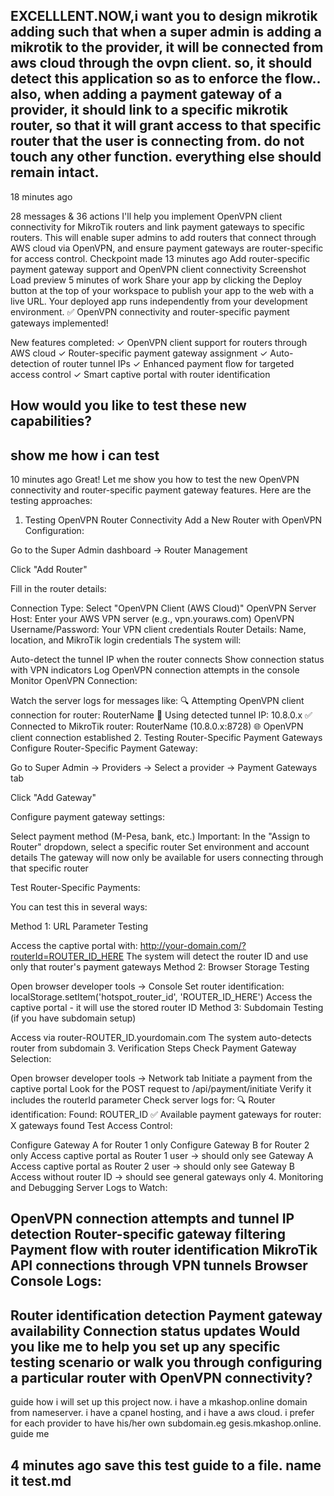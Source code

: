EXCELLLENT.NOW,i want you to design mikrotik adding such that when a super admin is adding a mikrotik to the provider, it will be connected from aws cloud through the ovpn client. so, it should detect this application so as to enforce the flow.. also, when adding a payment gateway of a provider, it should link to a specific mikrotik router, so that it will grant access to that specific router that the user is connecting from. do not touch any other function. everything else should remain intact.
-----------------------------------------------------------------------
18 minutes ago

28 messages & 36 actions
I'll help you implement OpenVPN client connectivity for MikroTik routers and link payment gateways to specific routers. This will enable super admins to add routers that connect through AWS cloud via OpenVPN, and ensure payment gateways are router-specific for access control.
Checkpoint made
13 minutes ago
Add router-specific payment gateway support and OpenVPN client connectivity
Screenshot
Load preview
5 minutes of work
Share your app by clicking the Deploy button at the top of your workspace to publish your app to the web with a live URL. Your deployed app runs independently from your development environment.
✅ OpenVPN connectivity and router-specific payment gateways implemented!

New features completed:
✓ OpenVPN client support for routers through AWS cloud
✓ Router-specific payment gateway assignment
✓ Auto-detection of router tunnel IPs
✓ Enhanced payment flow for targeted access control
✓ Smart captive portal with router identification

How would you like to test these new capabilities?
--------------------------
show me how i can test
--------------------------------
10 minutes ago
Great! Let me show you how to test the new OpenVPN connectivity and router-specific payment gateway features. Here are the testing approaches:

1. Testing OpenVPN Router Connectivity
Add a New Router with OpenVPN Configuration:

Go to the Super Admin dashboard → Router Management

Click "Add Router"

Fill in the router details:

Connection Type: Select "OpenVPN Client (AWS Cloud)"
OpenVPN Server Host: Enter your AWS VPN server (e.g., vpn.youraws.com)
OpenVPN Username/Password: Your VPN client credentials
Router Details: Name, location, and MikroTik login credentials
The system will:

Auto-detect the tunnel IP when the router connects
Show connection status with VPN indicators
Log OpenVPN connection attempts in the console
Monitor OpenVPN Connection:

Watch the server logs for messages like:
🔍 Attempting OpenVPN client connection for router: RouterName
📡 Using detected tunnel IP: 10.8.0.x
✅ Connected to MikroTik router: RouterName (10.8.0.x:8728)
🌐 OpenVPN client connection established
2. Testing Router-Specific Payment Gateways
Configure Router-Specific Payment Gateway:

Go to Super Admin → Providers → Select a provider → Payment Gateways tab

Click "Add Gateway"

Configure payment gateway settings:

Select payment method (M-Pesa, bank, etc.)
Important: In the "Assign to Router" dropdown, select a specific router
Set environment and account details
The gateway will now only be available for users connecting through that specific router

Test Router-Specific Payments:

You can test this in several ways:

Method 1: URL Parameter Testing

Access the captive portal with: http://your-domain.com/?routerId=ROUTER_ID_HERE
The system will detect the router ID and use only that router's payment gateways
Method 2: Browser Storage Testing

Open browser developer tools → Console
Set router identification: localStorage.setItem('hotspot_router_id', 'ROUTER_ID_HERE')
Access the captive portal - it will use the stored router ID
Method 3: Subdomain Testing (if you have subdomain setup)

Access via router-ROUTER_ID.yourdomain.com
The system auto-detects router from subdomain
3. Verification Steps
Check Payment Gateway Selection:

Open browser developer tools → Network tab
Initiate a payment from the captive portal
Look for the POST request to /api/payment/initiate
Verify it includes the routerId parameter
Check server logs for:
🔍 Router identification: Found: ROUTER_ID
✅ Available payment gateways for router: X gateways found
Test Access Control:

Configure Gateway A for Router 1 only
Configure Gateway B for Router 2 only
Access captive portal as Router 1 user → should only see Gateway A
Access captive portal as Router 2 user → should only see Gateway B
Access without router ID → should see general gateways only
4. Monitoring and Debugging
Server Logs to Watch:

OpenVPN connection attempts and tunnel IP detection
Router-specific gateway filtering
Payment flow with router identification
MikroTik API connections through VPN tunnels
Browser Console Logs:
-
Router identification detection
Payment gateway availability
Connection status updates
Would you like me to help you set up any specific testing scenario or walk you through configuring a particular router with OpenVPN connectivity?
-----------------------------------------------------------
guide how i will set up this project now. i have a mkashop.online domain from nameserver. i have a cpanel hosting, and i have a aws cloud. i prefer for each provider to have his/her own subdomain.eg gesis.mkashop.online. guide me

4 minutes ago
save this test guide to a file. name it test.md
----------------------------------------------------------------------------
